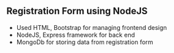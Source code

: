 ## Registration Form using NodeJS

- Used HTML, Bootstrap for managing frontend design
- NodeJS, Express framework for back end
- MongoDb for storing data from registration form
